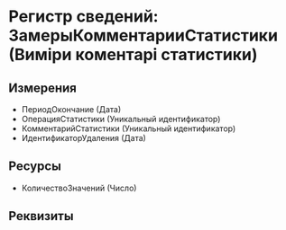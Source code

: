 ﻿# Регистр сведений: ЗамерыКомментарииСтатистики (Виміри коментарі статистики)

## Измерения

- ПериодОкончание (Дата)
- ОперацияСтатистики (Уникальный идентификатор)
- КомментарийСтатистики (Уникальный идентификатор)
- ИдентификаторУдаления (Дата)

## Ресурсы

- КоличествоЗначений (Число)

## Реквизиты


